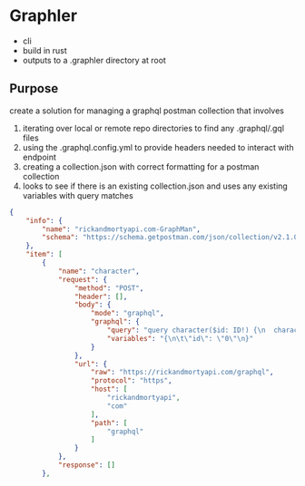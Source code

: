 # Graphler

- cli
- build in rust
- outputs to a .graphler directory at root

## Purpose
create a solution for managing a graphql postman collection that involves
1. iterating over local or remote repo directories to find any .graphql/.gql files
2. using the .graphql.config.yml to provide headers needed to interact with endpoint
3. creating a collection.json with correct formatting for a postman collection
4. looks to see if there is an existing collection.json and uses any existing variables with query matches

```json
{
	"info": {
		"name": "rickandmortyapi.com-GraphMan",
		"schema": "https://schema.getpostman.com/json/collection/v2.1.0/collection.json"
	},
	"item": [
		{
			"name": "character",
			"request": {
				"method": "POST",
				"header": [],
				"body": {
					"mode": "graphql",
					"graphql": {
						"query": "query character($id: ID!) {\n  character(id: $id) {\n    __typename\n    id # The id of the character.\n    name # The name of the character.\n    status # The status of the character ('Alive', 'Dead' or 'unknown').\n    species # The species of the character.\n    type # The type or subspecies of the character.\n    gender # The gender of the character ('Female', 'Male', 'Genderless' or 'unknown').\n    # origin # The character's origin location\n    # location # The character's last known location\n    image # Link to the character's image. All images are 300x300px and most are medium shots or portraits since they are intended to be used as avatars.\n    # episode # Episodes in which this character appeared.\n    created # Time at which the character was created in the database.\n  }\n}",
						"variables": "{\n\t\"id\": \"0\"\n}"
					}
				},
				"url": {
					"raw": "https://rickandmortyapi.com/graphql",
					"protocol": "https",
					"host": [
						"rickandmortyapi",
						"com"
					],
					"path": [
						"graphql"
					]
				}
			},
			"response": []
		},

```
